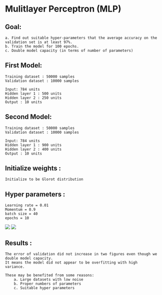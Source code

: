 Mulitlayer Perceptron (MLP)
=====================

Goal: 
-----

    a. Find out suitable hyper-parameters that the average accuracy on the validation set is at least 97%.
    b. Train the model for 100 epochs.
    c. Double model capacity (in terms of number of parameters)

First Model: 
------
    
    Training dataset : 50000 samples
    Validation dataset : 10000 samples
    
    Input: 784 units
    Hidden layer 1 : 500 units
    Hidden layer 2 : 250 units
    Output : 10 units

Second Model: 
------
    
    Training dataset : 50000 samples
    Validation dataset : 10000 samples
    
    Input: 784 units
    Hidden layer 1 : 900 units
    Hidden layer 2 : 400 units
    Output : 10 units
    

Initialize weights :
--------------------

    Initialize to be Glorot distribution

    
Hyper parameters :
-------------------

    Learning rate = 0.01
    Momentum = 0.9
    batch size = 40
    epochs = 10
    
    
![](https://github.com/zhangdiBeijing/LearningRepresentation/blob/master/MLP/images/error-of-first-model.png)
![](https://github.com/zhangdiBeijing/LearningRepresentation/blob/master/MLP/images/error-of-second-model(double-parameters).png)

Results :
---------

    The error of validation did not increase in two figures even though we double model capacity.
    It means the model did not appear to be overfitting with high variance.
    
    These may be benefited from some reasons:
        a. Large datasets with low noise
        b. Proper numbers of parameters
        c. Suitable hyper parameters
    
     








